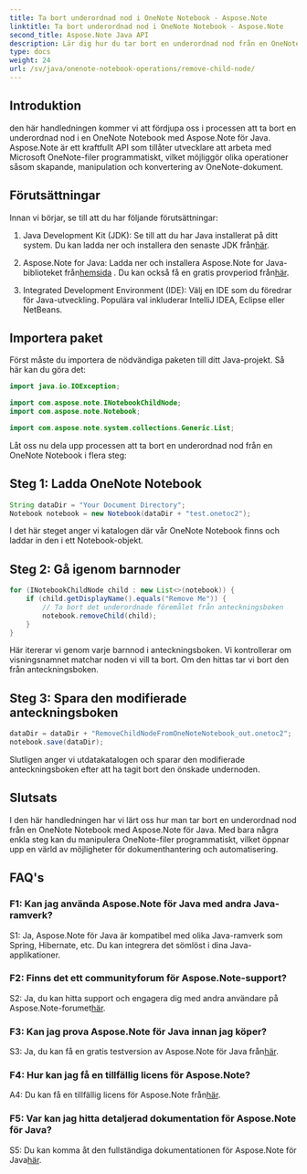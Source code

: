 ```yaml
---
title: Ta bort underordnad nod i OneNote Notebook - Aspose.Note
linktitle: Ta bort underordnad nod i OneNote Notebook - Aspose.Note
second_title: Aspose.Note Java API
description: Lär dig hur du tar bort en underordnad nod från en OneNote Notebook med Aspose.Note för Java. Följ vår steg-för-steg-guide för sömlös dokumenthantering.
type: docs
weight: 24
url: /sv/java/onenote-notebook-operations/remove-child-node/
---
```

## Introduktion

den här handledningen kommer vi att fördjupa oss i processen att ta bort en underordnad nod i en OneNote Notebook med Aspose.Note för Java. Aspose.Note är ett kraftfullt API som tillåter utvecklare att arbeta med Microsoft OneNote-filer programmatiskt, vilket möjliggör olika operationer såsom skapande, manipulation och konvertering av OneNote-dokument.

## Förutsättningar

Innan vi börjar, se till att du har följande förutsättningar:

1.  Java Development Kit (JDK): Se till att du har Java installerat på ditt system. Du kan ladda ner och installera den senaste JDK från[här](https://www.oracle.com/java/technologies/javase-jdk15-downloads.html).

2.  Aspose.Note for Java: Ladda ner och installera Aspose.Note for Java-biblioteket från[hemsida](https://purchase.aspose.com/buy) . Du kan också få en gratis provperiod från[här](https://releases.aspose.com/).

3. Integrated Development Environment (IDE): Välj en IDE som du föredrar för Java-utveckling. Populära val inkluderar IntelliJ IDEA, Eclipse eller NetBeans.

## Importera paket

Först måste du importera de nödvändiga paketen till ditt Java-projekt. Så här kan du göra det:

```java
import java.io.IOException;

import com.aspose.note.INotebookChildNode;
import com.aspose.note.Notebook;

import com.aspose.note.system.collections.Generic.List;
```

Låt oss nu dela upp processen att ta bort en underordnad nod från en OneNote Notebook i flera steg:

## Steg 1: Ladda OneNote Notebook

```java
String dataDir = "Your Document Directory";
Notebook notebook = new Notebook(dataDir + "test.onetoc2");
```

I det här steget anger vi katalogen där vår OneNote Notebook finns och laddar in den i ett Notebook-objekt.

## Steg 2: Gå igenom barnnoder

```java
for (INotebookChildNode child : new List<>(notebook)) {
    if (child.getDisplayName().equals("Remove Me")) {
        // Ta bort det underordnade föremålet från anteckningsboken
        notebook.removeChild(child);
    }
}
```

Här itererar vi genom varje barnnod i anteckningsboken. Vi kontrollerar om visningsnamnet matchar noden vi vill ta bort. Om den hittas tar vi bort den från anteckningsboken.

## Steg 3: Spara den modifierade anteckningsboken

```java
dataDir = dataDir + "RemoveChildNodeFromOneNoteNotebook_out.onetoc2";
notebook.save(dataDir);
```

Slutligen anger vi utdatakatalogen och sparar den modifierade anteckningsboken efter att ha tagit bort den önskade undernoden.

## Slutsats

I den här handledningen har vi lärt oss hur man tar bort en underordnad nod från en OneNote Notebook med Aspose.Note för Java. Med bara några enkla steg kan du manipulera OneNote-filer programmatiskt, vilket öppnar upp en värld av möjligheter för dokumenthantering och automatisering.

## FAQ's

### F1: Kan jag använda Aspose.Note för Java med andra Java-ramverk?

S1: Ja, Aspose.Note för Java är kompatibel med olika Java-ramverk som Spring, Hibernate, etc. Du kan integrera det sömlöst i dina Java-applikationer.

### F2: Finns det ett communityforum för Aspose.Note-support?

S2: Ja, du kan hitta support och engagera dig med andra användare på Aspose.Note-forumet[här](https://forum.aspose.com/c/note/28).

### F3: Kan jag prova Aspose.Note för Java innan jag köper?

 S3: Ja, du kan få en gratis testversion av Aspose.Note för Java från[här](https://releases.aspose.com/).

### F4: Hur kan jag få en tillfällig licens för Aspose.Note?

 A4: Du kan få en tillfällig licens för Aspose.Note från[här](https://purchase.aspose.com/temporary-license/).

### F5: Var kan jag hitta detaljerad dokumentation för Aspose.Note för Java?

 S5: Du kan komma åt den fullständiga dokumentationen för Aspose.Note för Java[här](https://reference.aspose.com/note/java/).